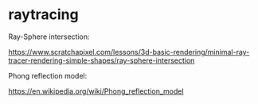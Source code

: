 # raytracing

Ray-Sphere intersection:

https://www.scratchapixel.com/lessons/3d-basic-rendering/minimal-ray-tracer-rendering-simple-shapes/ray-sphere-intersection

Phong reflection model:

https://en.wikipedia.org/wiki/Phong_reflection_model
